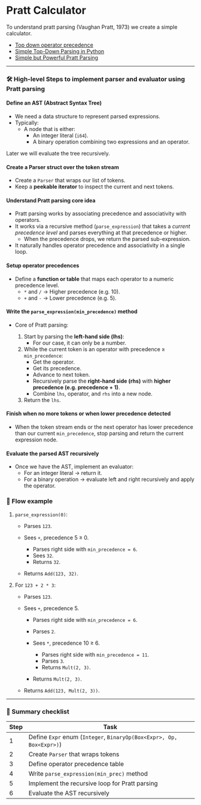 # Pratt Calculator

To understand pratt parsing (Vaughan Pratt, 1973) we create a simple calculator.
- [Top down operator precedence](https://dl.acm.org/doi/10.1145/512927.512931)
- [Simple Top-Down Parsing in Python](https://11l-lang.org/archive/simple-top-down-parsing/)
- [Simple but Powerful Pratt Parsing](https://matklad.github.io/2020/04/13/simple-but-powerful-pratt-parsing.html)

---

### 🛠 High-level Steps to implement parser and evaluator using Pratt parsing

#### Define an AST (Abstract Syntax Tree)

* We need a data structure to represent parsed expressions.
* Typically:
  * A node that is either:
    * An integer literal (`i64`).
    * A binary operation combining two expressions and an operator.

Later we will evaluate the tree recursively.

#### Create a Parser struct over the token stream

* Create a `Parser` that wraps our list of tokens.
* Keep a **peekable iterator** to inspect the current and next tokens.

#### Understand Pratt parsing core idea

* Pratt parsing works by associating precedence and associativity with operators.
* It works via a recursive method (`parse_expression`) that takes a *current precedence level*
and parses everything at that precedence or higher.
  * When the precedence drops, we return the parsed sub-expression.
* It naturally handles operator precedence and associativity in a single loop.

#### Setup operator precedences

* Define a **function or table** that maps each operator to a numeric precedence level.
  * `*` and `/` → Higher precedence (e.g. 10).
  * `+` and `-` → Lower precedence (e.g. 5).

#### Write the `parse_expression(min_precedence)` method

* Core of Pratt parsing:

  1. Start by parsing the **left-hand side (lhs)**:
     * For our case, it can only be a number.
  2. While the current token is an operator with precedence ≥ `min_precedence`:
     * Get the operator.
     * Get its precedence.
     * Advance to next token.
     * Recursively parse the **right-hand side (rhs)** with **higher precedence (e.g. precedence + 1)**.
     * Combine `lhs`, operator, and `rhs` into a new node.
  3. Return the `lhs`.

#### Finish when no more tokens or when lower precedence detected

* When the token stream ends or the next operator has lower precedence than our current `min_precedence`,
stop parsing and return the current expression node.

#### Evaluate the parsed AST recursively

* Once we have the AST, implement an evaluator:
  * For an integer literal → return it.
  * For a binary operation → evaluate left and right recursively and apply the operator.

### 🔄 Flow example

1. `parse_expression(0)`:

   * Parses `123`.
   * Sees `+`, precedence 5 ≥ 0.

     * Parses right side with `min_precedence = 6`.
     * Sees `32`.
     * Returns `32`.
   * Returns `Add(123, 32)`.

2. For `123 + 2 * 3`:

   * Parses `123`.
   * Sees `+`, precedence 5.

     * Parses right side with `min_precedence = 6`.
     * Parses `2`.
     * Sees `*`, precedence 10 ≥ 6.

       * Parses right side with `min_precedence = 11`.
       * Parses `3`.
       * Returns `Mult(2, 3)`.
     * Returns `Mult(2, 3)`.
   * Returns `Add(123, Mult(2, 3))`.

---

### 📌 Summary checklist

| Step | Task                                                                 |
| ---- | -------------------------------------------------------------------- |
| 1    | Define `Expr` enum (`Integer`, `BinaryOp(Box<Expr>, Op, Box<Expr>)`) |
| 2    | Create `Parser` that wraps tokens                                    |
| 3    | Define operator precedence table                                     |
| 4    | Write `parse_expression(min_prec)` method                            |
| 5    | Implement the recursive loop for Pratt parsing                       |
| 6    | Evaluate the AST recursively                                         |

